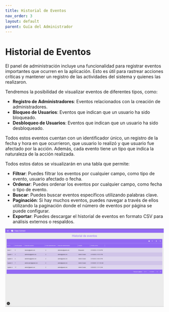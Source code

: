 ```yaml
---
title: Historial de Eventos
nav_order: 3
layout: default
parent: Guía del Administrador
---
```


# Historial de Eventos

El panel de administración incluye una funcionalidad para registrar eventos importantes que ocurren en la aplicación. Esto es útil para rastrear acciones críticas y mantener un registro de las actividades del sistema y quienes las realizaron.

Tendremos la posibilidad de visualizar eventos de diferentes tipos, como:

- **Registro de Administradores**: Eventos relacionados con la creación de administradores.
- **Bloqueo de Usuarios**: Eventos que indican que un usuario ha sido bloqueado.
- **Desbloqueo de Usuarios**: Eventos que indican que un usuario ha sido desbloqueado.

Todos estos eventos cuentan con un identificador único, un registro de la fecha y hora en que ocurrieron, que usuario lo realizó y que usuario fue afectado por la acción. Además, cada evento tiene un tipo que indica la naturaleza de la acción realizada.

Todos estos datos se visualizarán en una tabla que permite:

- **Filtrar**: Puedes filtrar los eventos por cualquier campo, como tipo de evento, usuario afectado o fecha.
- **Ordenar**: Puedes ordenar los eventos por cualquier campo, como fecha o tipo de evento.
- **Buscar**: Puedes buscar eventos específicos utilizando palabras clave.
- **Paginación**: Si hay muchos eventos, puedes navegar a través de ellos utilizando la paginación donde el número de eventos por página se puede configurar.
- **Exportar**: Puedes descargar el historial de eventos en formato CSV para análisis externos o respaldos.

![Pantalla de Eventos del Panel de Administración](../assets/admin/events.jpeg)
